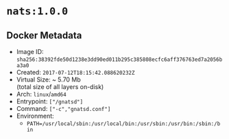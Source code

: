 # `nats:1.0.0`

## Docker Metadata

- Image ID: `sha256:38392fde50d1238e3dd90ed011b295c385808ecfc6aff376763ed7a2056ba3a0`
- Created: `2017-07-12T18:15:42.088620232Z`
- Virtual Size: ~ 5.70 Mb  
  (total size of all layers on-disk)
- Arch: `linux`/`amd64`
- Entrypoint: `["/gnatsd"]`
- Command: `["-c","gnatsd.conf"]`
- Environment:
  - `PATH=/usr/local/sbin:/usr/local/bin:/usr/sbin:/usr/bin:/sbin:/bin`
